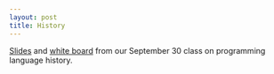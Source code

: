 ```yaml
---
layout: post
title: History
--- 
```


[Slides](/slides/history) and [white board](/boards/history) from our September 30 class on programming language history.
